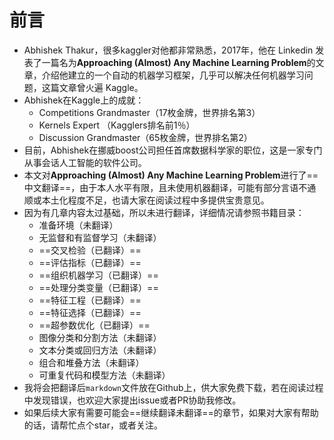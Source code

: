 # 前言
- Abhishek Thakur，很多kaggler对他都非常熟悉，2017年，他在 Linkedin 发表了一篇名为**Approaching (Almost) Any Machine Learning Problem**的文章，介绍他建立的一个自动的机器学习框架，几乎可以解决任何机器学习问题，这篇文章曾火遍 Kaggle。
 - Abhishek在Kaggle上的成就：
	 - Competitions Grandmaster（17枚金牌，世界排名第3）
	 - Kernels Expert （Kagglers排名前1％）
	 - Discussion Grandmaster（65枚金牌，世界排名第2）
 - 目前，Abhishek在挪威boost公司担任首席数据科学家的职位，这是一家专门从事会话人工智能的软件公司。
 - 本文对**Approaching (Almost) Any Machine Learning Problem**进行了==中文翻译==，由于本人水平有限，且未使用机器翻译，可能有部分言语不通顺或本土化程度不足，也请大家在阅读过程中多提供宝贵意见。
 - 因为有几章内容太过基础，所以未进行翻译，详细情况请参照书籍目录：
	 - 准备环境（未翻译）
	 - 无监督和有监督学习（未翻译）
	 - ==交叉检验（已翻译）==
	 - ==评估指标（已翻译）==
	 - ==组织机器学习（已翻译）==
	 - ==处理分类变量（已翻译）==
	 - ==特征工程（已翻译）==
	 - ==特征选择（已翻译）==
	 - ==超参数优化（已翻译）==
	 - 图像分类和分割方法（未翻译）
	 - 文本分类或回归方法（未翻译）
	 - 组合和堆叠方法（未翻译）
	 - 可重复代码和模型方法（未翻译）
 - 我将会把翻译后``markdown``文件放在Github上，供大家免费下载，若在阅读过程中发现错误，也欢迎大家提出issue或者PR协助我修改。
 - 如果后续大家有需要可能会==继续翻译未翻译==的章节，如果对大家有帮助的话，请帮忙点个star，或者关注。
